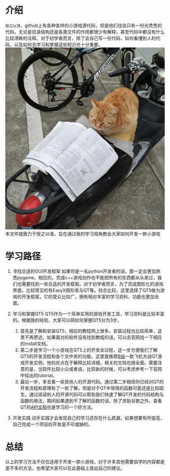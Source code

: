 # 介绍

`授之以渔`，github上有各种各样的小游戏源代码，但是他们往往只有一份光秃秃的代码，无论是目录结构还是各类文件的作用都很少有解释，甚至代码中都没有什么比较清晰的注释。对于初学者而言，除了会自己写一份代码，如何看懂别人的代码，以及如何去学习和掌握这些知识也十分重要。
![](./Image/cat.jpg)
本文件就致力于授之以渔，旨在通过我的学习视角教会大家如何开发一款小游戏

# 学习路径

1. 寻找合适的GUI开发框架
   如果你是一名python开发者的话，那一定会更加熟悉pygame，相应的，完成c++游戏创作也不能把所有的东西都从头来过，我们也需要找到一些合适的开发框架。对于初学者而言，为了完成图形化的游戏界面，比较常见的有EasyX图形库与QT等。综合比较，这里选择了QT5做为游戏的开发框架，它的受众比较广，拥有相对丰富的学习资料，功能也更加全面。

2. 学习和掌握QT5
   QT5作为一个简单实用的游戏开发工具，学习资料是比较丰富的。根据我的经验，大家可以把如何掌握QT5分为3步。
   1. 首先是了解和安装QT5，相应的教程网上很多，安装过程也比较简单，这里不再赘述。如果面对的软件没有找到教程的话，可以去官网找一下相应的install文档。
   2. 第二步是学习一个小游戏在QT5上的开发全过程，这一步方便我们了解QT5的开发流程和各个文件夹的功能，这里我推荐[B站](https://www.bilibili.com/video/BV1xy4y1m794/?spm_id_from=333.337.search-card.all.click&vd_source=55a23fc7930fd7f901a342090cf3ecd8)一款飞机大战QT游戏开发实例，他的优点在于解释比较详细，相关的文档也很全面。需要注意的是，当软件比较小众或者说，比较新的时候，可以考虑参考一下官网中给出的tutorial。
   3. 最后一步，多去看一些其他人的开源代码。通过第二步相信你已经对QT的开发流程和原理有了一些了解，但是对于QT中常用的函数可能还是比较陌生。通过阅读别人的开源代码可以帮助我们快速了解QT开发的代码结构与函数的用法，期间如果遇到不了解的函数的话，除了求助谷歌之外，查看QT的[API文档](https://doc.qt.io/)也是学习的一个好方法。

3. 开发实践
   动手实践才会发现自己的学习还存在什么疏漏，如果想要有所提高，自己完成一个项目的开发是不可或缺的。

# 总结

以上的学习方法不仅仅适用于开发一款小游戏，对于许多其他需要自学的内容都是差不多的方法，也希望大家可以在此基础上提出自己的建议。
